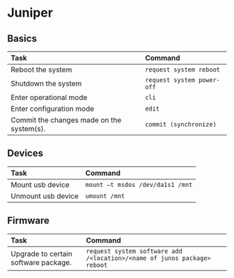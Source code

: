 # Juniper

## Basics
| Task                      | Command                                |
| :---                      | :---                                   |
| Reboot the system         | `request system reboot` |
| Shutdown the system         | `request system power-off` |
| Enter operational mode    | `cli`       |
| Enter configuration mode    | `edit`       |
| Commit the changes made on the system(s).     | `commit (synchronize)`       |

## Devices
| Task                      | Command                                |
| :---                      | :---                                   |
| Mount usb device        | `mount –t msdos /dev/da1s1 /mnt` |
| Unmount usb device   | `umount /mnt`       |

## Firmware
| Task                      | Command                                |
| :---                      | :---                                   |
| Upgrade to certain software package.         | `request system software add /<location>/<name of junos package> reboot` |
